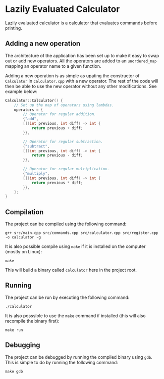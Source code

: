 # Lazily Evaluated Calculator

Lazily evaluated calculator is a calculator that evaluates commands before printing.

## Adding a new operation

The architecture of the application has been set up to make it easy to swap out or add new operators.
All the operators are added to an `unordered_map` mapping an operator name to a given function.

Adding a new operation is as simple as upating the constructor of `Calculator` in `calculator.cpp` with a new operator.
The rest of the code will then be able to use the new operator without any other modifications. See example below:

```c++
Calculator::Calculator() {
    // Set up the map of operators using lambdas.
    operators = {
        // Operator for regular addition.
        {"add",
        [](int previous, int diff) -> int {
            return previous + diff;
        }},

        // Operator for regular subtraction.
        {"subtract",
        [](int previous, int diff) -> int {
            return previous - diff;
        }},

        // Operator for regular multiplication.
        {"multiply",
        [](int previous, int diff) -> int {
            return previous * diff;
        }},
    };
}
```

## Compilation

The project can be compiled using the following command:  

```
g++ src/main.cpp src/commands.cpp src/calculator.cpp src/register.cpp -o calculator -g
```

It is also possible compile using `make` if it is installed on the computer (mostly on Linux):

```
make
```

This will build a binary called `calculator` here in the project root.

## Running

The project can be run by executing the following command:

```
./calculator
```

It is also posssible to use the `make` command if installed (this will also recompile the binary first):
```
make run
```

## Debugging

The project can be debugged by running the compiled binary using `gdb`.
This is simple to do by running the following command:

```
make gdb
```
